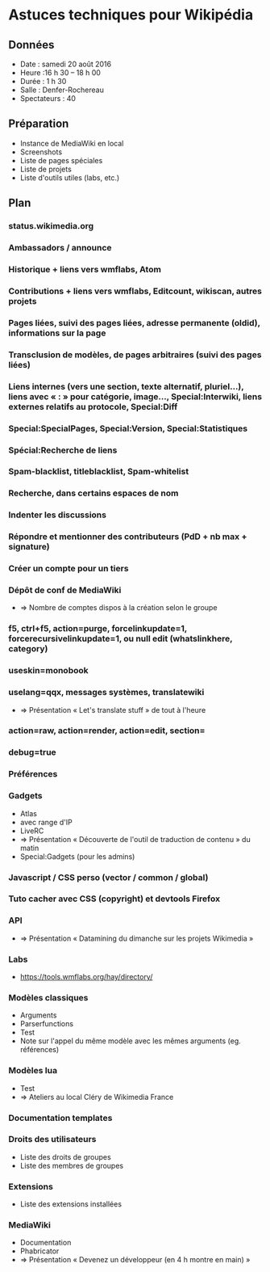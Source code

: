 # Astuces techniques pour Wikipédia

## Données

* Date : samedi 20 août 2016
* Heure :16 h 30 – 18 h 00
* Durée : 1 h 30
* Salle : Denfer-Rochereau
* Spectateurs : 40

## Préparation
* Instance de MediaWiki en local
* Screenshots
* Liste de pages spéciales
* Liste de projets
* Liste d'outils utiles (labs, etc.)

## Plan

### status.wikimedia.org
### Ambassadors / announce
### Historique + liens vers wmflabs, Atom
### Contributions + liens vers wmflabs, Editcount, wikiscan, autres projets
### Pages liées, suivi des pages liées, adresse permanente (oldid), informations sur la page
### Transclusion de modèles, de pages arbitraires (suivi des pages liées)
### Liens internes (vers une section, texte alternatif, pluriel…), liens avec « : » pour catégorie, image…, Special:Interwiki, liens externes relatifs au protocole, Special:Diff
### Special:SpecialPages, Special:Version, Special:Statistiques
### Spécial:Recherche de liens
### Spam-blacklist, titleblacklist, Spam-whitelist
### Recherche, dans certains espaces de nom
### Indenter les discussions
### Répondre et mentionner des contributeurs (PdD + nb max + signature)
### Créer un compte pour un tiers
### Dépôt de conf de MediaWiki
* ⇒ Nombre de comptes dispos à la création selon le groupe
### f5, ctrl+f5, action=purge, forcelinkupdate=1, forcerecursivelinkupdate=1, ou null edit (whatslinkhere, category)
### useskin=monobook
### uselang=qqx, messages systèmes, translatewiki
* ⇒ Présentation « Let's translate stuff » de tout à l'heure
### action=raw, action=render, action=edit, section=
### debug=true
### Préférences
### Gadgets
* Atlas
* avec range d'IP
* LiveRC
* ⇒ Présentation « Découverte de l'outil de traduction de contenu » du matin
* Special:Gadgets (pour les admins)
### Javascript / CSS perso (vector / common / global)
### Tuto cacher avec CSS (copyright) et devtools Firefox
### API
* ⇒ Présentation « Datamining du dimanche sur les projets Wikimedia »
### Labs
* https://tools.wmflabs.org/hay/directory/
### Modèles classiques
* Arguments
* Parserfunctions
* Test
* Note sur l'appel du même modèle avec les mêmes arguments (eg. références)
### Modèles lua
* Test
* ⇒ Ateliers au local Cléry de Wikimedia France
### Documentation templates
### Droits des utilisateurs
* Liste des droits de groupes
* Liste des membres de groupes
### Extensions
* Liste des extensions installées
### MediaWiki
* Documentation
* Phabricator
* ⇒ Présentation « Devenez un développeur (en 4 h montre en main) »
